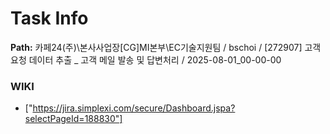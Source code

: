 # Task Info

**Path:** 카페24(주)\본사사업장\[CG]MI본부\EC기술지원팀 / bschoi / [272907] 고객 요청 데이터 추출 _ 고객 메일 발송 및 답변처리 / 2025-08-01_00-00-00

### WIKI
- ["https://jira.simplexi.com/secure/Dashboard.jspa?selectPageId=188830"]

